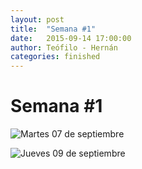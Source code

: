 ```yaml
---
layout: post
title:  "Semana #1"
date:   2015-09-14 17:00:00
author: Teófilo - Hernán
categories: finished
---
```


# Semana #1

![Martes 07 de septiembre]({{site.baseurl}}/assets/week-progress/foto1.jpg)

![Jueves 09 de septiembre]({{site.baseurl}}/assets/week-progress/foto2.jpg)
